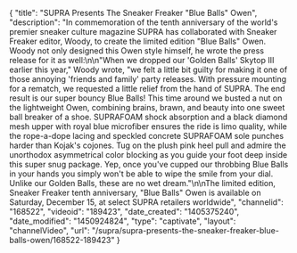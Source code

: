 {
    "title": "SUPRA Presents The Sneaker Freaker \"Blue Balls\" Owen",
    "description": "In commemoration of the tenth anniversary of the world's premier sneaker culture magazine SUPRA has collaborated with Sneaker Freaker editor, Woody, to create the limited edition \"Blue Balls\" Owen. Woody not only designed this Owen style himself, he wrote the press release for it as well:\n\n\"When we dropped our 'Golden Balls' Skytop III earlier this year,\" Woody wrote, \"we felt a little bit guilty for making it one of those annoying 'friends and family' party releases. With pressure mounting for a rematch, we requested a little relief from the hand of SUPRA. The end result is our super bouncy Blue Balls! This time around we busted a nut on the lightweight Owen, combining brains, brawn, and beauty into one sweet ball breaker of a shoe. SUPRAFOAM shock absorption and a black diamond mesh upper with royal blue microfiber ensures the ride is limo quality, while the rope-a-dope lacing and speckled concrete SUPRAFOAM sole punches harder than Kojak's cojones. Tug on the plush pink heel pull and admire the unorthodox asymmetrical color blocking as you guide your foot deep inside this super snug package. Yep, once you've cupped our throbbing Blue Balls in your hands you simply won't be able to wipe the smile from your dial. Unlike our Golden Balls, these are no wet dream.\"\n\nThe limited edition, Sneaker Freaker tenth anniversary, \"Blue Balls\" Owen is available on Saturday, December 15, at select SUPRA retailers worldwide",
    "channelid": "168522",
    "videoid": "189423",
    "date_created": "1405375240",
    "date_modified": "1450924824",
    "type": "captivate",
    "layout": "channelVideo",
    "url": "\/supra\/supra-presents-the-sneaker-freaker-blue-balls-owen\/168522-189423"
}